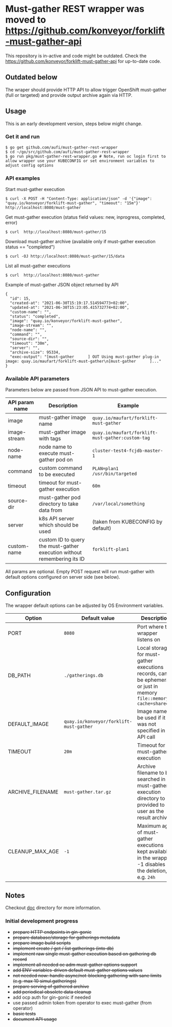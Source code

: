 # Must-gather REST wrapper was moved to https://github.com/konveyor/forklift-must-gather-api

This repository is in-active and code might be outdated. Check the https://github.com/konveyor/forklift-must-gather-api for up-to-date code.

## Outdated below

The wraper should provide HTTP API to allow trigger OpenShift must-gather (full or targeted) and provide output archive again via HTTP.

## Usage

This is an early development version, steps below might change.

### Get it and run

```
$ go get github.com/aufi/must-gather-rest-wrapper
$ cd ~/go/src/github.com/aufi/must-gather-rest-wrapper
$ go run pkg/must-gather-rest-wrapper.go # Note, run oc login first to allow wrapper use your KUBECONFIG or set environment variables to adjust config options
```

### API examples

Start must-gather execution

```
$ curl -X POST -H "Content-Type: application/json" -d '{"image": "quay.io/konveyor/forklift-must-gather", "timeout": "15m"}' http://localhost:8080/must-gather
```

Get must-gather execution (status field values: new, inprogress, completed, error)

```
$ curl  http://localhost:8080/must-gather/15
```

Download must-gather archive (available only if must-gather execution status == "completed")

```
$ curl -OJ http://localhost:8080/must-gather/15/data
```

List all must-gather executions

```
$ curl  http://localhost:8080/must-gather
```

Example of must-gather JSON object returned by API
```
{
  "id": 15,
  "created-at": "2021-06-30T15:19:17.514594773+02:00",
  "updated-at": "2021-06-30T15:23:05.415732774+02:00",
  "custom-name": "",
  "status": "completed",
  "image": "quay.io/konveyor/forklift-must-gather",
  "image-stream": "",
  "node-name": "",
  "command": "",
  "source-dir": "",
  "timeout": "30m",
  "server": "",
  "archive-size": 95334,
  "exec-output": "[must-gather      ] OUT Using must-gather plug-in image: quay.io/maufart/forklift-must-gather\n[must-gather      ]..."
}
```

### Available API parameters

Parameters below are passed from JSON API to must-gather execution.

API param name | Description | Example
--- | --- | ---
image | must-gather image name | ```quay.io/maufart/forklift-must-gather```
image-stream | must-gather image with tags | ```quay.io/maufart/forklift-must-gather:custom-tag```
node-name | node name to execute must-gather pod on | ```cluster-test4-fcjdb-master-1```
command | custom command to be executed | ```PLAN=plan1 /usr/bin/targeted```
timeout | timeout for must-gather execution | ```60m```
source-dir | must-gather pod directory to take data from | ```/var/local/something```
server | k8s API server which should be used | (taken from KUBECONFIG by default)
custom-name | custom ID to query the must-gather execution without remembering its ID | ```forklift-plan1```

All params are optional. Empty POST request will run must-gather with default options configured on server side (see below).

## Configuration

The wrapper default options can be adjusted by OS Environment variables.

Option | Default value | Description
--- | --- | ---
PORT | ```8080``` | Port where the wrapper listens on
DB_PATH | ```./gatherings.db``` | Local storage for must-gather executions records, can be ephemeral or just in memory ```file::memory:?cache=shared```
DEFAULT_IMAGE | ```quay.io/konveyor/forklift-must-gather``` | Image name to be used if it was not specified in API call
TIMEOUT | ```20m``` | Timeout for must-gather execution
ARCHIVE_FILENAME | ```must-gather.tar.gz``` | Archive filename to be searched in must-gather execution directory to be provided to user as the result archive
CLEANUP_MAX_AGE | ```-1``` | Maximum age of must-gather executions kept available in the wrapper, -1 disables the deletion, e.g. ```24h```

## Notes

Checkout [doc](doc/README.md) directory for more information.

### Initial development progress

- <del>prepare HTTP endpoints in gin-gonic</del>
- <del>prepare database/storage for gatherings metadata</del>
- <del>prepare image build scripts</del>
- <del>implement create / get / list gatherings (into db)</del>
- <del>implement raw single must-gather execution based on gathering db record</del>
- <del>implement all needed oc adm must-gather options support</del>
- <del>add ENV variables-driven default must-gather options values</del>
- <del>not needed now: handle async/not-blocking gathering with sane limits (e.g. max 10 simul.gatherings)</del>
- <del>prepare serving of gathered archive</del>
- <del>add periodical obsolete data cleanup</del>
- add ocp auth for gin-gonic if needed
- use passed admin token from operator to exec must-gather (from operator)
- <del>basic tests</del>
- <del>document API usage</del>
